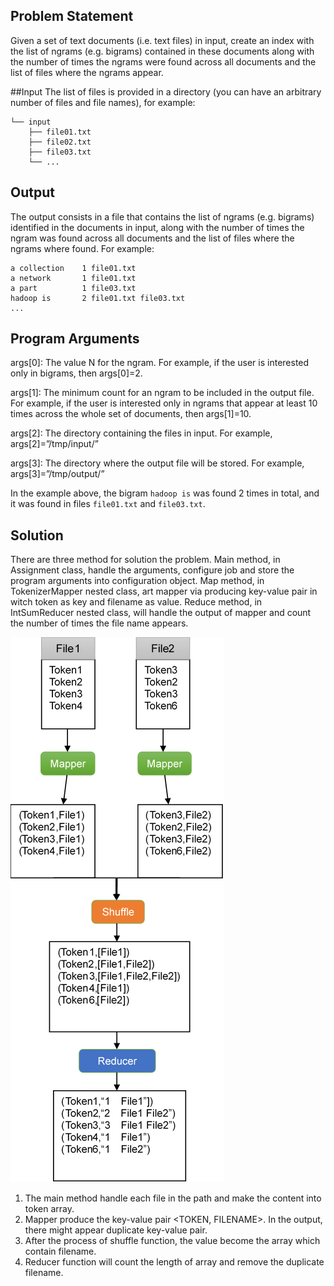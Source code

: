 ## Problem Statement
Given a set of text documents (i.e. text files) in input, create an index with the list of ngrams (e.g. bigrams) contained in these documents along with the number of times the ngrams were found across all documents and the list of files where the ngrams appear.

##Input
The list of files is provided in a directory (you can have an arbitrary number of files and file names), for example:
```
└── input
    ├── file01.txt
    ├── file02.txt
    ├── file03.txt
    └── ...
```

## Output
The output consists in a file that contains the list of ngrams (e.g. bigrams) identified in the documents in input, along with the number of times the ngram was found across all documents and the list of files where the ngrams where found. For example:
```
a collection	1 file01.txt
a network		1 file01.txt
a part			1 file03.txt
hadoop is 		2 file01.txt file03.txt
...
```

## Program Arguments

args[0]: The value N for the ngram. For example, if the user is interested only in bigrams, then args[0]=2.

args[1]: The minimum count for an ngram to be included in the output
file. For example, if the user is interested only in ngrams that appear at least 10 times across the whole set of documents, then args[1]=10.

args[2]: The directory containing the files in input. For example, args[2]=”/tmp/input/”

args[3]: The directory where the output file will be stored. For example, args[3]=”/tmp/output/”

In the example above, the bigram `hadoop is` was found 2 times in total, and it was found in files `file01.txt` and `file03.txt`.

## Solution
There are three method for solution the problem. Main method, in Assignment class, handle the arguments, configure job and store the program arguments into configuration object. Map method, in TokenizerMapper nested class, art mapper via producing key-value pair in witch token as key and filename as value. Reduce method, in IntSumReducer nested class, will handle the output of mapper and count the number of times the file name appears.

![](./figure1.png)

1. The main method handle each file in the path and make the content into token array.
2. Mapper produce the key-value pair <TOKEN, FILENAME>. In the output, there might appear duplicate key-value pair.
3. After the process of shuffle function, the value become the array which contain filename.
4. Reducer function will count the length of array and remove the duplicate filename.


